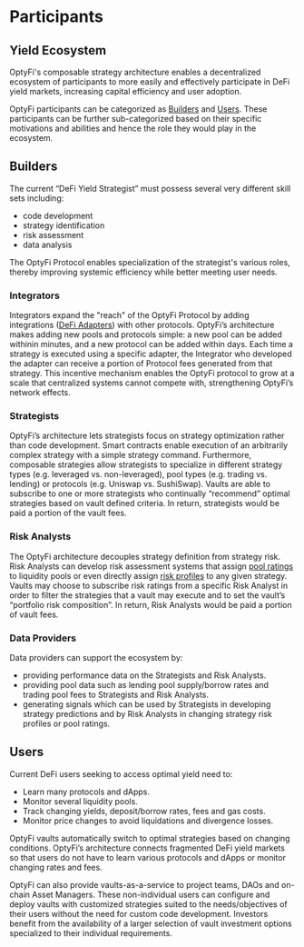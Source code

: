# Participants

## Yield Ecosystem

OptyFi's composable strategy architecture enables a decentralized ecosystem of participants to more easily and effectively participate in DeFi yield markets,  increasing capital efficiency and user adoption.

OptyFi participants can be categorized as [Builders](participants.md#builders) and [Users](participants.md#users). These participants can be further sub-categorized based on their specific motivations and abilities and hence the role they would play in the ecosystem.

## Builders

The current “DeFi Yield Strategist” must possess several very different skill sets including:

* code development 
* strategy identification
* risk assessment
* data analysis

The OptyFi Protocol enables specialization of the strategist's various roles, thereby improving systemic efficiency while better meeting user needs.

### Integrators

Integrators expand the "reach" of the OptyFi Protocol by adding integrations \([DeFi Adapters](optyfi-protocol/strategy-execution.md#defi-adapters)\) with other protocols. OptyFi’s architecture makes adding new pools and protocols simple: a new pool can be added withinin minutes, and a new protocol can be added within days. Each time a strategy is executed using a specific adapter, the Integrator who developed the adapter can receive a portion of Protocol fees generated from that strategy. This incentive mechanism enables the OptyFi protocol to grow at a scale that centralized systems cannot compete with, strengthening OptyFi’s network effects.

### **Strategists**

OptyFi’s architecture lets strategists focus on strategy optimization rather than code development. Smart contracts enable execution of an arbitrarily complex strategy with a simple strategy command. Furthermore, composable strategies allow strategists to specialize in different strategy types \(e.g. leveraged vs. non-leveraged\), pool types \(e.g. trading vs. lending\) or protocols \(e.g. Uniswap vs. SushiSwap\). Vaults are able to subscribe to one or more strategists who continually “recommend” optimal strategies based on vault defined criteria. In return, strategists would be paid a portion of the vault fees.

### **Risk Analysts**

The OptyFi architecture decouples strategy definition from strategy risk. Risk Analysts can develop risk assessment systems that assign [pool ratings](optyfi-protocol/risk-framework.md#pool-ratings) to liquidity pools or even directly assign [risk profiles](optyfi-protocol/risk-framework.md#risk-profiles) to any given strategy. Vaults may choose to subscribe risk ratings from a specific Risk Analyst in order to filter the strategies that a vault may execute and to set the vault’s “portfolio risk composition”. In return, Risk Analysts would be paid a portion of vault fees.

### **Data Providers**

Data providers can support the ecosystem by:

* providing performance data on the Strategists and Risk Analysts.
* providing pool data such as lending pool supply/borrow rates and trading pool fees to Strategists and Risk Analysts.
* generating signals which can be used by Strategists in developing strategy predictions and by Risk Analysts in changing strategy risk profiles or pool ratings.

## Users

Current DeFi users seeking to access optimal yield need to:

* Learn many protocols and dApps.
* Monitor several liquidity pools.
* Track changing yields, deposit/borrow rates, fees and gas costs.
* Monitor price changes to avoid liquidations and divergence losses.

OptyFi vaults automatically switch to optimal strategies based on changing conditions. OptyFi’s architecture connects fragmented DeFi yield markets so that users do not have to learn various protocols and dApps or monitor changing rates and fees. 

OptyFi can also provide vaults-as-a-service to project teams, DAOs and on-chain Asset Managers. These non-individual users can configure and deploy vaults with customized strategies suited to the needs/objectives of their users without the need for custom code development. Investors benefit from the availability of a larger selection of vault investment options specialized to their individual requirements.

